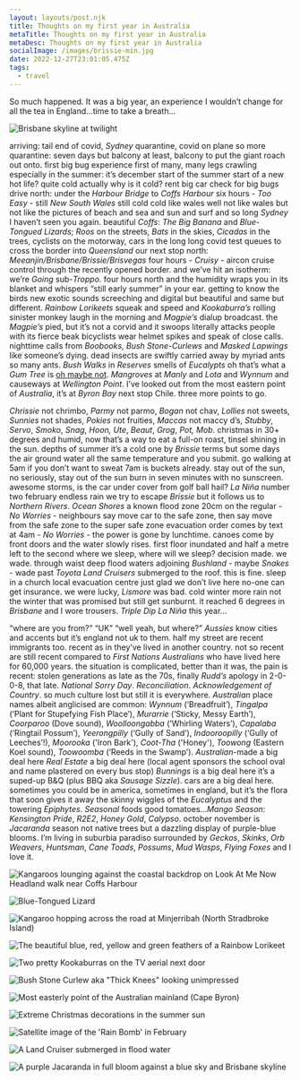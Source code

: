 ```yaml
---
layout: layouts/post.njk
title: Thoughts on my first year in Australia
metaTitle: Thoughts on my first year in Australia
metaDesc: Thoughts on my first year in Australia
socialImage: /images/brissie-min.jpg
date: 2022-12-27T23:01:05.475Z
tags:
  - travel
---
```

So much happened. It was a big year, an experience I wouldn’t change for all the tea in England…time to take a breath...

![Brisbane skyline at twilight](/images/brissie-min.jpg "Brisbane at twilight")

arriving: tail end of covid, *Sydney* quarantine, covid on plane so more quarantine: seven days but balcony at least, balcony to put the giant roach out onto. first big bug experience first of many, many legs crawling especially in the summer: it’s december start of the summer start of a new hot life? quite cold actually why is it cold? rent big car check for big bugs drive north: under the *Harbour Bridge* to *Coffs Harbour* six hours - *Too Easy* - still *New South Wales* still cold cold like wales well not like wales but not like the pictures of beach and sea and sun and surf and so long *Sydney* I haven’t seen you again. beautiful *Coffs*: *The Big Banana* and *Blue-Tongued Lizards*; *Roos* on the streets, *Bats* in the skies, *Cicadas* in the trees, cyclists on the motorway, cars in the long long covid test queues to cross the border into *Queensland* our next stop north: *Meeanjin/Brisbane/Brissie/Brisvegas* four hours - *Cruisy* - aircon cruise control through the recently opened border. and we’ve hit an isotherm: we’re *Going* sub-*Troppo*. four hours north and the humidity wraps you in its blanket and whispers “still early summer” in your ear. getting to know the birds new exotic sounds screeching and digital but beautiful and same but different. *Rainbow Lorikeets* squeak and speed and *Kookaburra’s* rolling sinister monkey laugh in the morning and *Magpie’s* dialup broadcast. the *Magpie’s* pied, but it’s not a corvid and it swoops literally attacks people with its fierce beak bicyclists wear helmet spikes and speak of close calls. nighttime calls from *Boobooks*, *Bush Stone-Curlews* and *Masked Lapwings* like someone’s dying. dead insects are swiftly carried away by myriad ants so many ants. *Bush Walks* in *Reserves* smells of *Eucalypts* oh that’s what a *Gum Tree* is [oh maybe not](https://treejourney.com/9-amazing-differences-between-eucalyptus-and-gum-trees/). *Mangroves* at *Manly* and *Lota* and *Wynnum* and causeways at *Wellington Point*. I’ve looked out from the most eastern point of *Australia*, it’s at *Byron Bay* next stop Chile. three more points to go. 

*Chrissie* not chrimbo, *Parmy* not parmo, *Bogan* not chav, *Lollies* not sweets, *Sunnies* not shades, *Pokies* not fruities, *Maccas* not maccy d’s, *Stubby*, *Servo*, *Smoko*, *Snag*, *Hoon, Ute*, *Beaut*, *Grog*, *Pot,* *Mob*. christmas in 30+ degrees and humid, now that’s a way to eat a full-on roast, tinsel shining in the sun. depths of summer it’s a cold one by *Brissie* terms but some days the air ground water all the same temperature and you submit. go walking at 5am if you don’t want to sweat 7am is buckets already. stay out of the sun, no seriously, stay out of the sun burn in seven minutes with no sunscreen. awesome storms, is the car under cover from golf ball hail? *La Niña* number two february endless rain we try to escape *Brissie* but it follows us to *Northern Rivers*. *Ocean Shores* a known flood zone 20cm on the regular - *No Worries* - neighbours say move car to the safe zone, then say move from the safe zone to the super safe zone evacuation order comes by text at 4am - *No Worries* - the power is gone by lunchtime. canoes come by front doors and the water slowly rises. first floor inundated and half a metre left to the second where we sleep, where will we sleep? decision made. we wade. through waist deep flood waters adjoining *Bushland* - maybe *Snakes* - wade past *Toyota Land Cruisers* submerged to the roof. this is fine. sleep in a church local evacuation centre just glad we don’t live here no-one can get insurance. we were lucky, *Lismore* was bad. cold winter more rain not the winter that was promised but still get sunburnt. it reached 6 degrees in *Brisbane* and I wore trousers. *Triple Dip La Niña* this year...

“where are you from?” “UK” “well yeah, but where?” *Aussies* know cities and accents but it’s england not uk to them. half my street are recent immigrants too. recent as in they’ve lived in another country. not so recent are still recent compared to *First Nations Australians* who have lived here for 60,000 years. the situation is complicated, better than it was, the pain is recent: stolen generations as late as the 70s, finally *Rudd’s* apology in 2-0-0-8, that late. *National Sorry Day*. *Reconciliation*. *Acknowledgement of Country*. so much culture lost but still it is everywhere. *Australian* place names albeit anglicised are common: *Wynnum* (‘Breadfruit’), *Tingalpa* (‘Plant for Stupefying Fish Place’), *Murarrie* (‘Sticky, Messy Earth’), *Coorparoo* (Dove sound), *Woolloongabba* (‘Whirling Waters’), *Capalaba* (‘Ringtail Possum’), *Yeerongpilly* (‘Gully of Sand’), *Indooroopilly* (‘Gully of Leeches’!), *Moorooka* ('Iron Bark'), *Coot-Tha* ('Honey'), *Toowong* (Eastern Koel sound), *Toowoomba* (‘Reeds in the Swamp’). *Australian*-made a big deal here *Real Estate* a big deal here (local agent sponsors the school oval and name plastered on every bus stop) *Bunnings* is a big deal here it’s a suped-up B&Q (plus BBQ aka *Sausage Sizzle*). cars are a big deal here. sometimes you could be in america, sometimes in england, but it’s the flora that soon gives it away the skinny wiggles of the *Eucalyptus* and the towering *Epiphytes*. *Seasonal* foods good tomatoes...*Mango Season*: *Kensington Pride*, *R2E2*, *Honey Gold*, *Calypso*. october november is *Jacaranda* season not native trees but a dazzling display of purple-blue blooms. I’m living in suburbia paradiso surrounded by *Geckos*, *Skinks*, *Orb Weavers*, *Huntsman*, *Cane Toads*, *Possums*, *Mud Wasps*, *Flying Foxes* and I love it.

![Kangaroos lounging against the coastal backdrop on Look At Me Now Headland walk near Coffs Harbour](/images/look-at-me-now-headland-walk-min.jpg "Look At Me Now Headland walk near Coffs Harbour")

![Blue-Tongued Lizard](/images/blue-tongued-lizard-min.jpg "Blue-Tongued Lizard")

![Kangaroo hopping across the road at Minjerribah (North Stradbroke Island)](/images/straddie-roo-min.jpg "Roo traffic at Minjerribah (North Stradbroke Island)")

![The beautiful blue, red, yellow and green feathers of a Rainbow Lorikeet](/images/lorikeet-min.jpg "Rainbow Lorikeet")

![Two pretty Kookaburras on the TV aerial next door](/images/kookas-min.jpg "Kookaburras next door")

![Bush Stone Curlew aka "Thick Knees" looking unimpressed](/images/stone-curlew-min.jpg "Bush Stone Curlew aka \"Thick Knees\"")

![Most easterly point of the Australian mainland (Cape Byron)](/images/eastern-point-min.jpg "Most easterly point of the Australian mainland (Cape Byron)")

![Extreme Christmas decorations in the summer sun](/images/christmas-lights-min.jpg "Chrissie in the summer")

![Satellite image of the 'Rain Bomb' in February](/images/rain-radar-min.png "The February Rain Bomb")

![A Land Cruiser submerged in flood water](/images/flooded-landy-min.jpg "Land Cruiser or Croc?")

![A purple Jacaranda in full bloom against a blue sky and Brisbane skyline](/images/jacaranda-min.jpg "Jacaranda at New Farm Park")